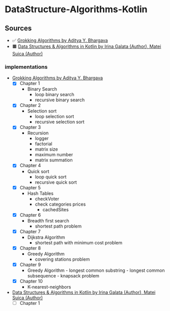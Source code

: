 # DataStructure-Algorithms-Kotlin
## Sources
- :white_check_mark: [Grokking Algorithms by Aditya Y. Bhargava](https://www.amazon.com/Grokking-Algorithms-illustrated-programmers-curious/dp/1617292230)
- :orange_square: [Data Structures & Algorithms in Kotlin by Irina Galata (Author), Matei Suica (Author)](https://www.amazon.com/Data-Structures-Algorithms-Kotlin-First/dp/1942878915)

### implementations
- [Grokking Algorithms by Aditya Y. Bhargava](https://www.amazon.com/Grokking-Algorithms-illustrated-programmers-curious/dp/1617292230)
    - [x] Chapter 1 
         - Binary Search
           - loop binary search
           - recursive binary search
    - [x] Chapter 2
        - Selection sort
           - loop selection sort
           - recursive selection sort
    - [x] Chapter 3
        - Recursion
          - logger
          - factorial
          - matrix size
          - maximum number
          - matrix summation
    - [x] Chapter 4
        - Quick sort
          - loop quick sort
          - recursive quick sort
    - [x] Chapter 5
        - Hash Tables
          - checkVoter
          - check categories prices
            - cachedSites
    - [x] Chapter 6
        - Breadth first search
          - shortest path problem
    - [x] Chapter 7
        - Dijkstra Algorithm 
          - shortest path with minimum cost problem
    - [x] Chapter 8
        - Greedy Algorithm
          - covering stations problem
    - [x] Chapter 9
         - Greedy Algorithm
          - longest common substring
          - longest common subsequence
          - knapsack problem
    - [x] Chapter 10
         - K-nearest-neighbors

- [Data Structures & Algorithms in Kotlin by Irina Galata (Author), Matei Suica (Author)](https://www.amazon.com/Data-Structures-Algorithms-Kotlin-First/dp/1942878915)
    - [ ] Chapter 1 
